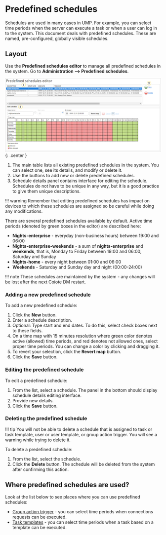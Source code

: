 
# Predefined schedules

Schedules are used in many cases in UMP. For example, you can select time periods when the server can execute a task or when a user can log in to the system. This document deals with predefined schedules. These are named, pre-configured, globally visible schedules.

## Layout

Use the **Predefined schedules editor** to manage all predefined schedules in the system. Go to **Administration --> Predefined schedules**.

![Predefined schedules](images/14.png "Predefined schedules"){: .center }

1. The main table lists all existing predefined schedules in the system. You can select one, see its details, and modify or delete it.
2. Use the buttons to add new or delete predefined schedules.
3. Schedule details panel contains interface for editing the schedule. Schedules do not have to be unique in any way, but it is a good practice to give them unique descriptions.

!!! warning
    Remember that editing predefined schedules has impact on devices to which these schedules are assigned so be careful while doing any modifications.

There are several predefined schedules available by default. Active time periods (denoted by green boxes in the editor) are described here:

   * **Nights-enterprise** - everyday (non-business hours) between 19:00 and 06:00
   * **Nights-enterprise-weekends** - a sum of **nights-enterprise** and **weekends**, that is, Monday to Friday between 19:00 and 06:00, Saturday and Sunday
   * **Nights-home** - every night between 01:00 and 06:00
   * **Weekends** -  Saturday and Sunday day and night (00:00-24:00)

!!! note
    These schedules are maintained by the system - any changes will be lost after the next Coiote DM restart.

### Adding a new predefined schedule

To add a new predefined schedule:

1. Click the **New** button.
2. Enter a schedule description.
3. Optional: Type start and end dates. To do this, select check boxes next to these fields.
4. On a time map with 15 minutes resolution where green color denotes active (allowed) time periods, and red denotes not allowed ones, select proper time periods. You can change a color by clicking and dragging it.
5. To revert your selection, click the **Revert map** button.
6. Click the **Save** button.

### Editing the predefined schedule

To edit a predefined schedule:

1. From the list, select a schedule. The panel in the bottom should display schedule details editing interface.
2. Provide new details.
3. Click the **Save** button.

### Deleting the predefined schedule

!!! tip
    You will not be able to delete a schedule that is assigned to task or task template, user or user template, or group action trigger. You will see a warning while trying to delete it.

To delete a predefined schedule:

1. From the list, select the schedule.
2. Click the **Delete** button. The schedule will be deleted from the system after confirming this action.

## Where predefined schedules are used?

Look at the list below to see places where you can use predefined schedules:

* [Group action trigger](Device_Actions/Group_Action_Trigger.html) - you can select time periods when connections requests can be executed.
* [Task templates](Task_Templates.html) - you can select time periods when a task based on a template can be executed.
